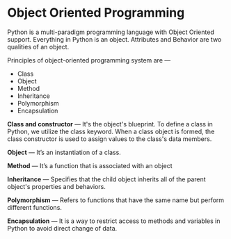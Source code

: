 # Object Oriented Programming



Python is a multi-paradigm programming language with Object Oriented support. Everything in Python is an object. Attributes and Behavior are two qualities of an object.

Principles of object-oriented programming system are —

* Class
* Object
* Method
* Inheritance
* Polymorphism
* Encapsulation

**Class and constructor** — It's the object's blueprint. To define a class in Python, we utilize the class keyword. When a class object is formed, the class constructor is used to assign values to the class's data members.

**Object** — It’s an instantiation of a class.

**Method** — It’s a function that is associated with an object

**Inheritance** — Specifies that the child object inherits all of the parent object's properties and behaviors.

**Polymorphism** — Refers to functions that have the same name but perform different functions.

**Encapsulation** — It is a way to restrict access to methods and variables in Python to avoid direct change of data.
